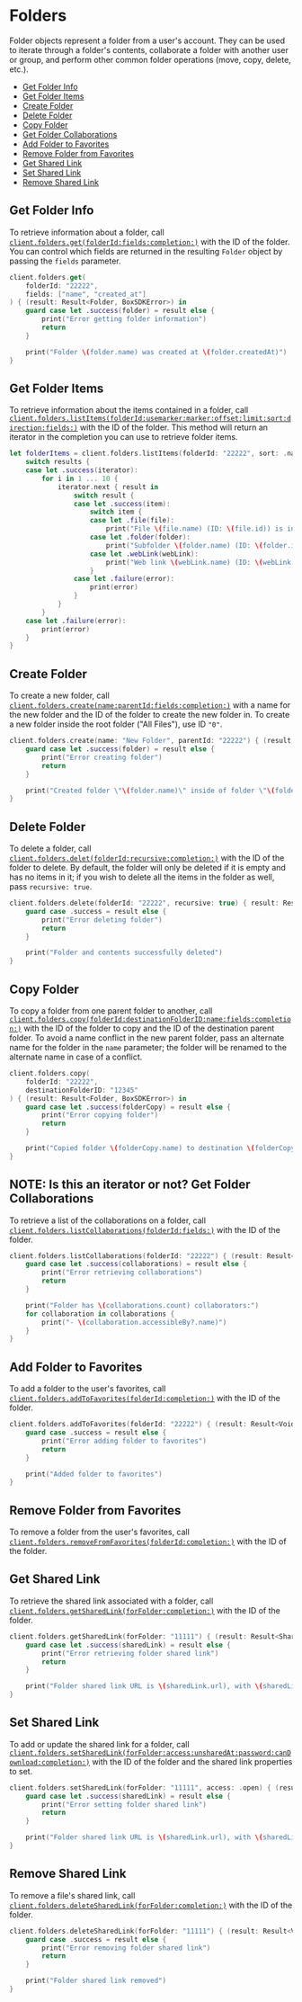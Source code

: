 Folders
=======

Folder objects represent a folder from a user's account. They can be used to iterate through a folder's contents,
collaborate a folder with another user or group, and perform other common folder operations (move, copy, delete, etc.).

<!-- START doctoc generated TOC please keep comment here to allow auto update -->
<!-- DON'T EDIT THIS SECTION, INSTEAD RE-RUN doctoc TO UPDATE -->


- [Get Folder Info](#get-folder-info)
- [Get Folder Items](#get-folder-items)
- [Create Folder](#create-folder)
- [Delete Folder](#delete-folder)
- [Copy Folder](#copy-folder)
- [Get Folder Collaborations](#get-folder-collaborations)
- [Add Folder to Favorites](#add-folder-to-favorites)
- [Remove Folder from Favorites](#remove-folder-from-favorites)
- [Get Shared Link](#get-shared-link)
- [Set Shared Link](#set-shared-link)
- [Remove Shared Link](#remove-shared-link)

<!-- END doctoc generated TOC please keep comment here to allow auto update -->

Get Folder Info
---------------

To retrieve information about a folder, call
[`client.folders.get(folderId:fields:completion:)`][get-folder]
with the ID of the folder.  You can control which fields are returned in the resulting `Folder` object by passing the
`fields` parameter.

```swift
client.folders.get(
    folderId: "22222",
    fields: ["name", "created_at"]
) { (result: Result<Folder, BoxSDKError>) in
    guard case let .success(folder) = result else {
        print("Error getting folder information")
        return
    }

    print("Folder \(folder.name) was created at \(folder.createdAt)")
}
```

[get-folder]: http://opensource.box.com/box-ios-sdk/Classes/FoldersModule.html#/s:6BoxSDK13FoldersModuleC13getFolderInfo8folderId6fields10completionySS_SaySSGSgys6ResultOyAA0F0CAA0A5ErrorOGctF

Get Folder Items
----------------

To retrieve information about the items contained in a folder, call
[`client.folders.listItems(folderId:usemarker:marker:offset:limit:sort:direction:fields:)`][get-folder-items]
with the ID of the folder.  This method will return an iterator in the completion you can use to retrieve folder items.

```swift
let folderItems = client.folders.listItems(folderId: "22222", sort: .name, direction: .ascending) { results in
    switch results {
    case let .success(iterator):
        for i in 1 ... 10 {
            iterator.next { result in
                switch result {
                case let .success(item):
                    switch item {
                    case let .file(file):
                        print("File \(file.name) (ID: \(file.id)) is in the folder")
                    case let .folder(folder):
                        print("Subfolder \(folder.name) (ID: \(folder.id)) is in the folder")
                    case let .webLink(webLink):
                        print("Web link \(webLink.name) (ID: \(webLink.id)) is in the folder")
                    }
                case let .failure(error):
                    print(error)
                }
            }
        }
    case let .failure(error):
        print(error)
    }
}
```

[get-folder-items]: http://opensource.box.com/box-ios-sdk/Classes/FoldersModule.html#/s:6BoxSDK13FoldersModuleC14getFolderItems8folderId9usemarker6marker6offset5limit4sort9direction6fieldsAA18PaginationIteratorCyAA0F4ItemCGSS_SbSgSSSgSiSgAtA7OrderByOSgAA0T9DirectionOSgSaySSGSgtF

Create Folder
-------------

To create a new folder, call
[`client.folders.create(name:parentId:fields:completion:)`][create-folder]
with a name for the new folder and the ID of the folder to create the new folder in.  To create a new folder inside the
root folder ("All Files"), use ID `"0"`.

```swift
client.folders.create(name: "New Folder", parentId: "22222") { (result: Result<Folder, BoxSDKError>) in
    guard case let .success(folder) = result else {
        print("Error creating folder")
        return
    }

    print("Created folder \"\(folder.name)\" inside of folder \"\(folder.parent.name)\"")
}
```

[create-folder]: http://opensource.box.com/box-ios-sdk/Classes/FoldersModule.html#/s:6BoxSDK13FoldersModuleC12createFolder4name8parentId6fields10completionySS_SSSaySSGSgys6ResultOyAA0F0CAA0A5ErrorOGctF


Delete Folder
-------------

To delete a folder, call
[`client.folders.delet(folderId:recursive:completion:)`][delete-folder]
with the ID of the folder to delete.  By default, the folder will only be deleted if it is empty and has no
items in it; if you wish to delete all the items in the folder as well, pass `recursive: true`.

```swift
client.folders.delete(folderId: "22222", recursive: true) { result: Result<Void, BoxSDKError>} in
    guard case .success = result else {
        print("Error deleting folder")
        return
    }

    print("Folder and contents successfully deleted")
}
```

[delete-folder]: http://opensource.box.com/box-ios-sdk/Classes/FoldersModule.html#/s:6BoxSDK13FoldersModuleC12deleteFolder8folderId9recursive10completionySS_SbSgys6ResultOyytAA0A5ErrorOGctF

Copy Folder
-----------

To copy a folder from one parent folder to another, call
[`client.folders.copy(folderId:destinationFolderID:name:fields:completion:)`][copy-folder]
with the ID of the folder to copy and the ID of the destination parent folder.  To avoid a name conflict in the new
parent folder, pass an alternate name for the folder in the `name` parameter; the folder will be renamed to the
alternate name in case of a conflict.

```swift
client.folders.copy(
    folderId: "22222",
    destinationFolderID: "12345"
) { (result: Result<Folder, BoxSDKError>) in
    guard case let .success(folderCopy) = result else {
        print("Error copying folder")
        return
    }

    print("Copied folder \(folderCopy.name) to destination \(folderCopy.parent?.name)")
}
```

[copy-folder]: http://opensource.box.com/box-ios-sdk/Classes/FoldersModule.html#/s:6BoxSDK13FoldersModuleC10copyFolder8folderId011destinationF2ID4name6fields10completionySS_S2SSgSaySSGSgys6ResultOyAA0F0CAA0A5ErrorOGctF

NOTE: Is this an iterator or not?
Get Folder Collaborations
-------------------------

To retrieve a list of the collaborations on a folder, call
[`client.folders.listCollaborations(folderId:fields:)`][get-collaborations]
with the ID of the folder.

```swift
client.folders.listCollaborations(folderId: "22222") { (result: Result<[Collaboration], BoxSDKError>) in
    guard case let .success(collaborations) = result else {
        print("Error retrieving collaborations")
        return
    }

    print("Folder has \(collaborations.count) collaborators:")
    for collaboration in collaborations {
        print("- \(collaboration.accessibleBy?.name)")
    }
}
```

[get-collaborations]: http://opensource.box.com/box-ios-sdk/Classes/FoldersModule.html#/s:6BoxSDK13FoldersModuleC23getFolderCollaborations8folderId6fieldsAA18PaginationIteratorCyAA13CollaborationCGSS_SaySSGSgtF

Add Folder to Favorites
-----------------------

To add a folder to the user's favorites, call
[`client.folders.addToFavorites(folderId:completion:)`][add-to-favorites]
with the ID of the folder.

```swift
client.folders.addToFavorites(folderId: "22222") { (result: Result<Void, BoxSDKError>) in
    guard case .success = result else {
        print("Error adding folder to favorites")
        return
    }

    print("Added folder to favorites")
}
```

[add-to-favorites]: http://opensource.box.com/box-ios-sdk/Classes/FoldersModule.html#/s:6BoxSDK13FoldersModuleC9addFolder8folderId12toCollection10completionySS_SSys6ResultOyytAA0A5ErrorOGctF

Remove Folder from Favorites
----------------------------

To remove a folder from the user's favorites, call
[`client.folders.removeFromFavorites(folderId:completion:)`][remove-from-favorites]
with the ID of the folder.

[remove-from-favorites]: http://opensource.box.com/box-ios-sdk/Classes/FoldersModule.html#/s:6BoxSDK13FoldersModuleC25removeFolderFromFavorites8folderId10completionySS_ys6ResultOyytAA0A5ErrorOGctF

Get Shared Link
---------------

To retrieve the shared link associated with a folder, call
[`client.folders.getSharedLink(forFolder:completion:)`][get-shared-link]
with the ID of the folder.

```swift
client.folders.getSharedLink(forFolder: "11111") { (result: Result<SharedLink, BoxSDKError>) in
    guard case let .success(sharedLink) = result else {
        print("Error retrieving folder shared link")
        return
    }

    print("Folder shared link URL is \(sharedLink.url), with \(sharedLink.access) access")
}
```

[get-shared-link]: http://opensource.box.com/box-ios-sdk/Classes/FoldersModule.html#/s:6BoxSDK13FoldersModuleC13getSharedLink9forFolder10completionySS_ys6ResultOyAA0fG0CAA0A5ErrorOGctF

Set Shared Link
---------------

To add or update the shared link for a folder, call
[`client.folders.setSharedLink(forFolder:access:unsharedAt:password:canDownload:completion:)`][set-shared-link]
with the ID of the folder and the shared link properties to set.

```swift
client.folders.setSharedLink(forFolder: "11111", access: .open) { (result: Result<SharedLink, BoxSDKError>) in
    guard case let .success(sharedLink) = result else {
        print("Error setting folder shared link")
        return
    }

    print("Folder shared link URL is \(sharedLink.url), with \(sharedLink.access) access")
}
```

[set-shared-link]: http://opensource.box.com/box-ios-sdk/Classes/FoldersModule.html#/s:6BoxSDK13FoldersModuleC13setSharedLink9forFolder6access10unsharedAt8password11canDownload10completionySS_AA0fG6AccessOSg10Foundation4DateVSgAA17OptionalParameterOySSGSgSbSgys6ResultOyAA0fG0CAA0A5ErrorOGctF

Remove Shared Link
------------------

To remove a file's shared link, call
[`client.folders.deleteSharedLink(forFolder:completion:)`][delete-shared-link]
with the ID of the folder.

```swift
client.folders.deleteSharedLink(forFolder: "11111") { (result: Result<Void, BoxSDKError>) in
    guard case .success = result else {
        print("Error removing folder shared link")
        return
    }

    print("Folder shared link removed")
}
```

[delete-shared-link]: http://opensource.box.com/box-ios-sdk/Classes/FoldersModule.html#/s:6BoxSDK13FoldersModuleC16deleteSharedLink9forFolder10completionySS_ys6ResultOyytAA0A5ErrorOGctF
